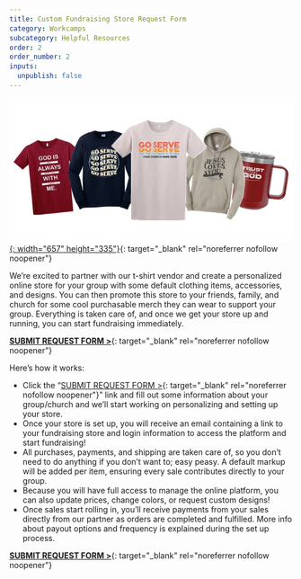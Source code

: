 ```yaml
---
title: Custom Fundraising Store Request Form
category: Workcamps
subcategory: Helpful Resources
order: 2
order_number: 2
inputs:
  unpublish: false
---
```

[![Custom Online Fundraising Store](/uploads/resources-fundraisingheader-min-1.jpg "Image of store products"){: width="657" height="335"}](https://form.jotform.com/topshelfprinters2010/form "Image of store products"){: target="_blank" rel="noreferrer nofollow noopener"}

We’re excited to partner with our t-shirt vendor and create a personalized online store for your group with some default clothing items, accessories, and designs. You can then promote this store to your friends, family, and church for some cool purchasable merch they can wear to support your group. Everything is taken care of, and once we get your store up and running, you can start fundraising immediately.

[**SUBMIT REQUEST FORM &gt;**](https://form.jotform.com/topshelfprinters2010/form){: target="_blank" rel="noreferrer nofollow noopener"}

Here’s how it works:

* Click the “[SUBMIT REQUEST FORM &gt;](https://form.jotform.com/topshelfprinters2010/form "Custom Online Fundraising Store Request Form"){: target="_blank" rel="noreferrer nofollow noopener"}” link and fill out some information about your group/church and we’ll start working on personalizing and setting up your store.
* Once your store is set up, you will receive an email containing a link to your fundraising store and login information to access the platform and start fundraising!
* All purchases, payments, and shipping are taken care of, so you don’t need to do anything if you don’t want to; easy peasy. A default markup will be added per item, ensuring every sale contributes directly to your group.
* Because you will have full access to manage the online platform, you can also update prices, change colors, or request custom designs!
* Once sales start rolling in, you’ll receive payments from your sales directly from our partner as orders are completed and fulfilled. More info about payout options and frequency is explained during the set up process.

[**SUBMIT REQUEST FORM &gt;**](https://form.jotform.com/topshelfprinters2010/form){: target="_blank" rel="noreferrer nofollow noopener"}